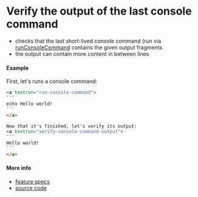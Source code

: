 # Verify the output of the last console command

- checks that the last short-lived console command
  (run via [runConsoleCommand](run_console_command.md)
  contains the given output fragments
- the output can contain more content in between lines

#### Example

First, let's runs a console command:
<a textrun="run-markdown-in-textrun">
```markdown
<a textrun="run-console-command">
`​``
echo Hello world!
`​``
</a>

Now that it's finished, let's verify its output:
<a textrun="verify-console-command-output">
`​``
Hello world!
`​``
</a>
```
</a>

#### More info

- [feature specs](../../features/activity-types/built-in/verify-console-command-output/verify-console-command-output.feature)
- [source code](../../src/activity-types/verify-console-command-output.js)
